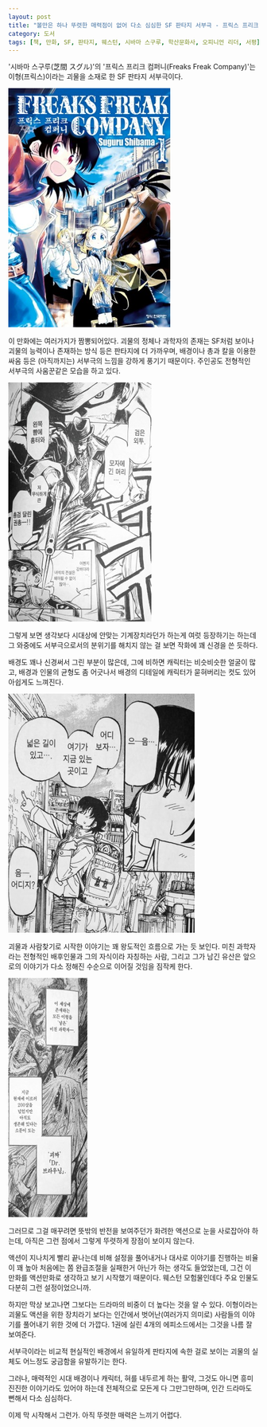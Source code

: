 ```yaml
---
layout: post
title: "볼만은 하나 뚜렷한 매력점이 없어 다소 심심한 SF 판타지 서부극 - 프릭스 프리크 컴퍼니 1"
category: 도서
tags: [책, 만화, SF, 판타지, 웨스턴, 시바마 스구루, 학산문화사, 오피니언 리더, 서평]
---
```


'시바마 스구루(芝間 スグル)'의
'프릭스 프리크 컴퍼니(Freaks Freak Company)'는
이형(프릭스)이라는 괴물을 소재로 한 SF 판타지 서부극이다.

![커버](/images/freaks-freak-company-1-comic-book-h480.jpg)

이 만화에는 여러가지가 짬뽕되어있다.
괴물의 정체나 과학자의 존재는 SF처럼 보이나
괴물의 능력이나 존재하는 방식 등은 판타지에 더 가까우며,
배경이나 총과 칼을 이용한 싸움 등은 (아직까지는) 서부극의 느낌을 강하게 풍기기 때문이다.
주인공도 전형적인 서부극의 사움꾼같은 모습을 하고 있다.

![20](/images/freaks-freak-company-1-comic-book-p020.jpg)

그렇게 보면 생각보다 시대상에 안맞는 기계장치라던가 하는게 여럿 등장하기는 하는데
그 와중에도 서부극으로서의 분위기를 해치지 않는 걸 보면
작화에 꽤 신경을 쓴 듯하다.

배경도 꽤나 신경써서 그린 부분이 많은데,
그에 비하면 캐릭터는 비슷비슷한 얼굴이 많고,
배경과 인물의 균형도 좀 어긋나서
배경의 디테일에 캐릭터가 묻혀버리는 컷도 있어 아쉽게도 느껴진다.

![23](/images/freaks-freak-company-1-comic-book-p023.jpg)

괴물과 사람찾기로 시작한 이야기는 꽤 왕도적인 흐름으로 가는 듯 보인다.
미친 과학자라는 전형적인 배후인물과 그의 자식이라 자칭하는 사람,
그리고 그가 남긴 유산은 앞으로의 이야기가 다소 정해진 수순으로 이어질 것임을 짐작케 한다.

![47](/images/freaks-freak-company-1-comic-book-p047.jpg)

그러므로 그걸 매꾸려면 뜻밖의 반전을 보여주던가
화려한 액션으로 눈을 사로잡아야 하는데,
아직은 그런 점에서 그렇게 뚜렷하게 장점이 보이지 않는다.

액션이 지나치게 빨리 끝나는데 비해
설정을 풀어내거나 대사로 이야기를 진행하는 비율이 꽤 높아
처음에는 쫌 완급조절을 실패한거 아닌가 하는 생각도 들었었는데,
그건 이 만화를 액션만화로 생각하고 보기 시작했기 때문이다.
웨스턴 모험물인데다 주요 인물도 다분히 그런 설정이었으니까.

하지만 막상 보고나면 그보다는 드라마의 비중이 더 높다는 것을 알 수 있다.
이형이라는 괴물도 액션을 위한 장치라기 보다는
인간에서 벗어난(여러가지 의미로) 사람들의 이야기를 풀어내기 위한 것에 더 가깝다.
1권에 실린 4개의 에피소드에서는 그것을 나름 잘 보여준다.

서부극이라는 비교적 현실적인 배경에서
유일하게 판타지에 속한 걸로 보이는 괴물의 실체도 어느정도 궁금함을 유발하기는 한다.

그러나, 매력적인 시대 배경이나 캐릭터,
혀를 내두르게 하는 활약,
그것도 아니면 흥미진진한 이야기라도 있어야 하는데
전체적으로 모든게 다 그만그만하며,
인간 드라마도 뻔해서 다소 심심하다.

이제 막 시작해서 그런가.
아직 뚜렷한 매력은 느끼기 어렵다.
